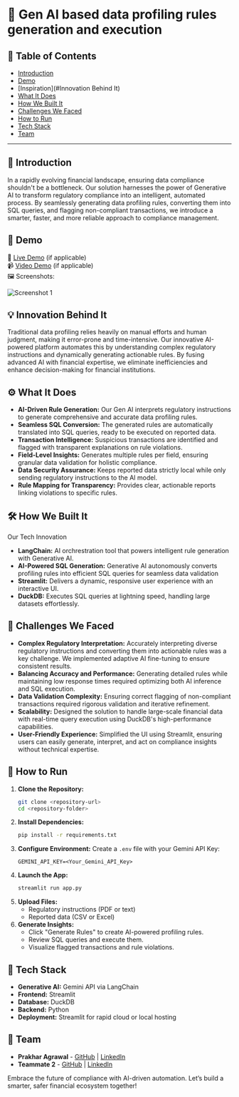 # 🚀 Gen AI based data profiling rules generation and execution

## 📌 Table of Contents
- [Introduction](#introduction)
- [Demo](#demo)
- [Inspiration](#Innovation Behind It)
- [What It Does](#what-it-does)
- [How We Built It](#how-we-built-it)
- [Challenges We Faced](#challenges-we-faced)
- [How to Run](#how-to-run)
- [Tech Stack](#tech-stack)
- [Team](#team)

---

## 🎯 Introduction
In a rapidly evolving financial landscape, ensuring data compliance shouldn't be a bottleneck. Our solution harnesses the power of Generative AI to transform regulatory compliance into an intelligent, automated process. By seamlessly generating data profiling rules, converting them into SQL queries, and flagging non-compliant transactions, we introduce a smarter, faster, and more reliable approach to compliance management.

## 🎥 Demo
🔗 [Live Demo](#) (if applicable)  
📹 [Video Demo](#) (if applicable)  
🖼️ Screenshots:

![Screenshot 1](link-to-image)

## 💡 Innovation Behind It
Traditional data profiling relies heavily on manual efforts and human judgment, making it error-prone and time-intensive. Our innovative AI-powered platform automates this by understanding complex regulatory instructions and dynamically generating actionable rules. By fusing advanced AI with financial expertise, we eliminate inefficiencies and enhance decision-making for financial institutions.

## ⚙️ What It Does
- **AI-Driven Rule Generation:** Our Gen AI interprets regulatory instructions to generate comprehensive and accurate data profiling rules.
- **Seamless SQL Conversion:** The generated rules are automatically translated into SQL queries, ready to be executed on reported data.
- **Transaction Intelligence:** Suspicious transactions are identified and flagged with transparent explanations on rule violations.
- **Field-Level Insights:** Generates multiple rules per field, ensuring granular data validation for holistic compliance.
- **Data Security Assurance:** Keeps reported data strictly local while only sending regulatory instructions to the AI model.
- **Rule Mapping for Transparency:** Provides clear, actionable reports linking violations to specific rules.

## 🛠️ How We Built It
Our Tech Innovation
- **LangChain:** AI orchrestration tool that powers intelligent rule generation with Generative AI.
- **AI-Powered SQL Generation:** Generative AI autonomously converts profiling rules into efficient SQL queries for seamless data validation
- **Streamlit:** Delivers a dynamic, responsive user experience with an interactive UI.
- **DuckDB:** Executes SQL queries at lightning speed, handling large datasets effortlessly.

## 🚧 Challenges We Faced
- **Complex Regulatory Interpretation:** Accurately interpreting diverse regulatory instructions and converting them into actionable rules was a key challenge. We implemented adaptive AI fine-tuning to ensure consistent results.
- **Balancing Accuracy and Performance:** Generating detailed rules while maintaining low response times required optimizing both AI inference and SQL execution.
- **Data Validation Complexity:** Ensuring correct flagging of non-compliant transactions required rigorous validation and iterative refinement.
- **Scalability:** Designed the solution to handle large-scale financial data with real-time query execution using DuckDB's high-performance capabilities.
- **User-Friendly Experience:** Simplified the UI using Streamlit, ensuring users can easily generate, interpret, and act on compliance insights without technical expertise.

## 🏃 How to Run
1. **Clone the Repository:**
    ```bash
    git clone <repository-url>
    cd <repository-folder>
    ```
2. **Install Dependencies:**
    ```bash
    pip install -r requirements.txt
    ```
3. **Configure Environment:**
    Create a `.env` file with your Gemini API Key:
    ```env
    GEMINI_API_KEY=<Your_Gemini_API_Key>
    ```
4. **Launch the App:**
    ```bash
    streamlit run app.py
    ```
5. **Upload Files:**
    - Regulatory instructions (PDF or text)
    - Reported data (CSV or Excel)
6. **Generate Insights:**
    - Click "Generate Rules" to create AI-powered profiling rules.
    - Review SQL queries and execute them.
    - Visualize flagged transactions and rule violations.

## 🛒 Tech Stack
- **Generative AI:** Gemini API via LangChain
- **Frontend:** Streamlit
- **Database:** DuckDB
- **Backend:** Python
- **Deployment:** Streamlit for rapid cloud or local hosting

## 👥 Team
- **Prakhar Agrawal** - [GitHub](https://github.com/prakhar2408) | [LinkedIn](https://www.linkedin.com/in/prakhar-agrawal-7388a61b4/)
- **Teammate 2** - [GitHub](https://github.com/roshanbara) | [LinkedIn](https://www.linkedin.com/in/roshanbara/)

Embrace the future of compliance with AI-driven automation. Let’s build a smarter, safer financial ecosystem together!
